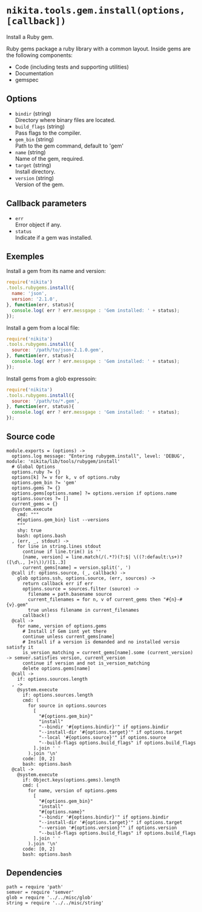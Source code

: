 
# `nikita.tools.gem.install(options, [callback])`

Install a Ruby gem.

Ruby gems package a ruby library with a common layout. Inside gems are the 
following components:

- Code (including tests and supporting utilities)
- Documentation
- gemspec

## Options

* `bindir` (string)   
  Directory where binary files are located.
* `build_flags` (string)   
  Pass flags to the compiler.
* `gem_bin` (string)   
  Path to the gem command, default to 'gem'
* `name` (string)   
  Name of the gem, required.   
* `target` (string)   
  Install directory.
* `version` (string)   
  Version of the gem.

## Callback parameters

* `err`   
  Error object if any.
* `status`   
  Indicate if a gem was installed.

## Exemples

Install a gem from its name and version:

```js
require('nikita')
.tools.rubygems.install({
  name: 'json',
  version: '2.1.0',
}, function(err, status){
  console.log( err ? err.messgage : 'Gem installed: ' + status);
});
```

Install a gem from a local file:

```js
require('nikita')
.tools.rubygems.install({
  source: '/path/to/json-2.1.0.gem',
}, function(err, status){
  console.log( err ? err.messgage : 'Gem installed: ' + status);
});
```

Install gems from a glob expressoin:

```js
require('nikita')
.tools.rubygems.install({
  source: '/path/to/*.gem',
}, function(err, status){
  console.log( err ? err.messgage : 'Gem installed: ' + status);
});
```

## Source code

    module.exports = (options) ->
      options.log message: "Entering rubygem.install", level: 'DEBUG', module: 'nikita/lib/tools/rubygem/install'
      # Global Options
      options.ruby ?= {}
      options[k] ?= v for k, v of options.ruby
      options.gem_bin ?= 'gem'
      options.gems ?= {}
      options.gems[options.name] ?= options.version if options.name
      options.sources ?= []
      current_gems = {}
      @system.execute
        cmd: """
        #{options.gem_bin} list --versions
        """
        shy: true
        bash: options.bash
      , (err, _, stdout) ->
        for line in string.lines stdout
          continue if line.trim() is ''
          [name, version] = line.match(/(.*?)(?:$| \((?:default:\s+)?([\d\., ]+)\))/)[1..3]
          current_gems[name] = version.split(', ')
      @call if: options.source, (_, callback) ->
        glob options.ssh, options.source, (err, sources) ->
          return callback err if err
          options.source = sources.filter (source) ->
            filename = path.basename source
            current_filenames = for n, v of current_gems then "#{n}-#{v}.gem"
            true unless filename in current_filenames
          callback()
      @call ->
        for name, version of options.gems
          # Install if Gem isnt yet there
          continue unless current_gems[name]
          # Install if a version is demanded and no installed versio satisfy it
          is_version_matching = current_gems[name].some (current_version) -> semver.satisfies version, current_version
          continue if version and not is_version_matching
          delete options.gems[name]
      @call ->
        if: options.sources.length
      , ->
        @system.execute
          if: options.sources.length
          cmd: (
            for source in options.sources
              [
                "#{options.gem_bin}"
                "install"
                "--bindir '#{options.bindir}'" if options.bindir
                "--install-dir '#{options.target}'" if options.target
                "--local '#{options.source}'" if options.source
                "--build-flags options.build_flags" if options.build_flags
              ].join ' '
            ).join '\n'
          code: [0, 2]
          bash: options.bash
      @call ->
        @system.execute
          if: Object.keys(options.gems).length
          cmd: (
            for name, version of options.gems
              [
                "#{options.gem_bin}"
                "install"
                "#{options.name}"
                "--bindir '#{options.bindir}'" if options.bindir
                "--install-dir '#{options.target}'" if options.target
                "--version '#{options.version}'" if options.version
                "--build-flags options.build_flags" if options.build_flags
              ].join ' '
            ).join '\n'
          code: [0, 2]
          bash: options.bash
      
## Dependencies

    path = require 'path'
    semver = require 'semver'
    glob = require '../../misc/glob'
    string = require '../../misc/string'

